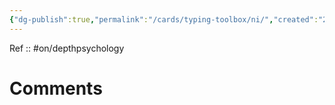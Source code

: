 ```yaml
---
{"dg-publish":true,"permalink":"/cards/typing-toolbox/ni/","created":"2023-04-14T09:40:55.769+02:00","updated":"2023-04-14T09:41:15.506+02:00"}
---
```


Ref :: 
#on/depthpsychology 

# Comments 
<script src="https://utteranc.es/client.js"
        repo="Heart4sides/Comment_Section"
        issue-term="pathname"
        theme="gruvbox-dark"
        crossorigin="anonymous"
        async>
</script>